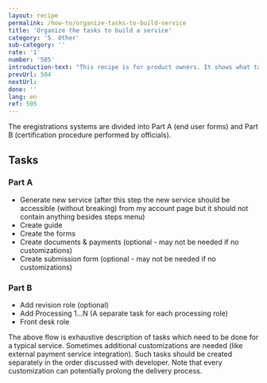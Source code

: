 ```yaml
---
layout: recipe
permalink: /how-to/organize-tasks-to-build-service
title: 'Organize the tasks to build a service'
category: '5. Other'
sub-category: ''
rate: '1'
number: '505'
introduction-text: "This recipe is for product owners. It shows what tasks should be created in what order, to develop a service."
prevUrl: 504
nextUrl:
done: ''
lang: en
ref: 505
---
```


The eregistrations systems are divided into Part A (end user forms) and Part B (certification procedure performed by officials).


## Tasks

### Part A

* Generate new service (after this step the new service should be accessible (without breaking) from my account page
  but it should not contain anything besides steps menu)
* Create guide
* Create the forms
* Create documents & payments (optional - may not be needed if no customizations)
* Create submission form (optional - may not be needed if no customizations)


### Part B

* Add revision role (optional)
* Add Processing 1...N (A separate task for each processing role)
* Front desk role


The above flow is exhaustive description of tasks which need to be done for a typical service.
Sometimes additional customizations are needed (like external payment service integration).
Such tasks should be created separately in the order discussed with developer.
Note that every customization can potentially prolong the delivery process.
